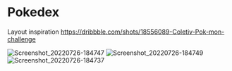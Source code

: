 # Pokedex

Layout inspiration https://dribbble.com/shots/18556089-Coletiv-Pok-mon-challenge

![Screenshot_20220726-184747](https://user-images.githubusercontent.com/38750502/181064371-b3b38844-399f-46fa-b15c-2f460ec990b1.jpg)
![Screenshot_20220726-184749](https://user-images.githubusercontent.com/38750502/181064375-aff1fbb4-0809-4eca-8f80-3205269dba41.jpg)
![Screenshot_20220726-184737](https://user-images.githubusercontent.com/38750502/181064386-e836b854-69e4-4a12-ba93-f18390a7331c.jpg)
